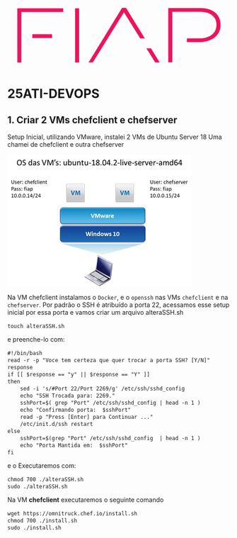 ![fiap logo](/img/fiap_logo.jpg)

# 25ATI-DEVOPS

## 1. Criar 2 VMs chefclient e chefserver
Setup Inicial, utilizando VMware, instalei 2 VMs de Ubuntu Server 18
Uma chamei de chefclient e outra chefserver

![SetupVM](/img/setupVM.jpg)


Na VM chefclient instalamos o `Docker`, e o `openssh` nas VMs `chefclient` e na `chefserver`.
Por padrão o SSH é atribuído a porta 22, acessamos esse setup inicial por essa porta  e vamos criar um arquivo alteraSSH.sh

    touch alteraSSH.sh

e preenche-lo com:

    #!/bin/bash
    read -r -p "Voce tem certeza que quer trocar a porta SSH? [Y/N]" response
    if [[ $response == "y" || $response == "Y" ]]
    then
        sed -i 's/#Port 22/Port 2269/g' /etc/ssh/sshd_config
        echo "SSH Trocada para: 2269."
        sshPort=$( grep "Port" /etc/ssh/sshd_config | head -n 1 )
        echo "Confirmando porta:  $sshPort"
        read -p "Press [Enter] para Continuar ..."
        /etc/init.d/ssh restart
    else
        sshPort=$(grep "Port" /etc/ssh/sshd_config  | head -n 1 )
        echo "Porta Mantida em:  $sshPort"
    fi



e o Executaremos com:

    chmod 700 ./alteraSSH.sh
    sudo ./alteraSSH.sh 

Na VM **chefclient** executaremos o seguinte comando

    wget https://omnitruck.chef.io/install.sh
    chmod 700 ./install.sh
    sudo ./install.sh


